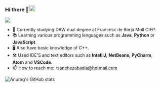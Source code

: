 ### Hi there 👋<img height="20" src="https://emoji.gg/assets/emoji/5887-animalcrossdance.gif">
![](https://komarev.com/ghpvc/?username=ramonsancheez&color=blueviolet)
- 🌱 Currently studying DAW dual degree at Francesc de Borja Moll CIFP.
- 📚 Learning various programming lenguages such as **Java**, **Python** or **JavaScript**.
- 🖥️ Also have basic knowledge of C++.
- 🛠️ Used IDE'S and text editors such as **IntellIJ**, **NetBeans**, **PyCharm**, **Atom** and **VSCode**.
- 📫 How to reach me: rsanchezabadia@hotmail.com

![Anurag's GitHub stats](https://github-readme-stats.vercel.app/api?username=ramonsancheez&show_icons=true&theme=radical)
<!--
**ramonsancheez/ramonsancheez** is a ✨ _special_ ✨ repository because its `README.md` (this file) appears on your GitHub profile.

Here are some ideas to get you started:

- 🌱 I’m currently learning DAW dual degree at CIFP Francesc de Borja Moll
- 📫 How to reach me: rsanchezabadia@hotmail.com
-->
